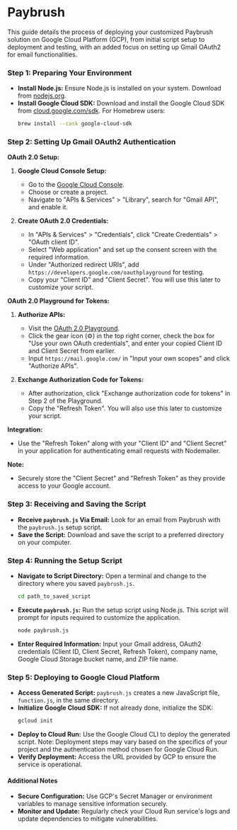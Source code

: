 # Paybrush

This guide details the process of deploying your customized Paybrush solution on Google Cloud Platform (GCP), from initial script setup to deployment and testing, with an added focus on setting up Gmail OAuth2 for email functionalities.

### **Step 1: Preparing Your Environment**
- **Install Node.js:** Ensure Node.js is installed on your system. Download from [nodejs.org](https://nodejs.org/).
- **Install Google Cloud SDK:** Download and install the Google Cloud SDK from [cloud.google.com/sdk](https://cloud.google.com/sdk). For Homebrew users:
  ```sh
  brew install --cask google-cloud-sdk
  ```

### **Step 2: Setting Up Gmail OAuth2 Authentication**
**OAuth 2.0 Setup:**
1. **Google Cloud Console Setup:**
   - Go to the [Google Cloud Console](https://console.cloud.google.com/).
   - Choose or create a project.
   - Navigate to "APIs & Services" > "Library", search for "Gmail API", and enable it.

2. **Create OAuth 2.0 Credentials:**
   - In "APIs & Services" > "Credentials", click "Create Credentials" > "OAuth client ID".
   - Select "Web application" and set up the consent screen with the required information.
   - Under "Authorized redirect URIs", add `https://developers.google.com/oauthplayground` for testing.
   - Copy your "Client ID" and "Client Secret". You will use this later to customize your script.

**OAuth 2.0 Playground for Tokens:**
1. **Authorize APIs:**
   - Visit the [OAuth 2.0 Playground](https://developers.google.com/oauthplayground).
   - Click the gear icon (⚙️) in the top right corner, check the box for "Use your own OAuth credentials", and enter your copied Client ID and Client Secret from earlier.
   - Input `https://mail.google.com/` in "Input your own scopes" and click "Authorize APIs".

2. **Exchange Authorization Code for Tokens:**
   - After authorization, click "Exchange authorization code for tokens" in Step 2 of the Playground.
   - Copy the "Refresh Token". You will also use this later to customize your script.

**Integration:**
- Use the "Refresh Token" along with your "Client ID" and "Client Secret" in your application for authenticating email requests with Nodemailer.

**Note:**
- Securely store the "Client Secret" and "Refresh Token" as they provide access to your Google account.

### **Step 3: Receiving and Saving the Script**
- **Receive `paybrush.js` Via Email:** Look for an email from Paybrush with the `paybrush.js` setup script.
- **Save the Script:** Download and save the script to a preferred directory on your computer.

### **Step 4: Running the Setup Script**
- **Navigate to Script Directory:** Open a terminal and change to the directory where you saved `paybrush.js`.
  ```sh
  cd path_to_saved_script
  ```
- **Execute `paybrush.js`:** Run the setup script using Node.js. This script will prompt for inputs required to customize the application.
  ```sh
  node paybrush.js
  ```
- **Enter Required Information:** Input your Gmail address, OAuth2 credentials (Client ID, Client Secret, Refresh Token), company name, Google Cloud Storage bucket name, and ZIP file name.

### **Step 5: Deploying to Google Cloud Platform**
- **Access Generated Script:** `paybrush.js` creates a new JavaScript file, `function.js`, in the same directory.
- **Initialize Google Cloud SDK:** If not already done, initialize the SDK:
  ```sh
  gcloud init
  ```
- **Deploy to Cloud Run:** Use the Google Cloud CLI to deploy the generated script. Note: Deployment steps may vary based on the specifics of your project and the authentication method chosen for Google Cloud Run.
- **Verify Deployment:** Access the URL provided by GCP to ensure the service is operational.

#### **Additional Notes**
- **Secure Configuration:** Use GCP's Secret Manager or environment variables to manage sensitive information securely.
- **Monitor and Update:** Regularly check your Cloud Run service's logs and update dependencies to mitigate vulnerabilities.
